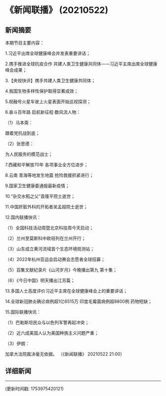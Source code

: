 # 《新闻联播》 (20210522)

## 新闻摘要

本期节目主要内容：


1.习近平出席全球健康峰会并发表重要讲话；


2.携手推进全球抗疫合作 共建人类卫生健康共同体——习近平主席出席全球健康峰会成果；


3.【央视快评】携手共建人类卫生健康共同体；


4.我国生物多样性保护取得显著成效；


5.祝融号火星车驶上火星表面开始巡视探测；


6.奋斗百年路 启航新征程·数风流人物：


（1）马本斋：

跟着党抗战到底；


（2）张思德：

为人民服务的模范战士；


7.西藏和平解放70年 各项事业全方位进步；


8.云南 青海等地发生地震 抢险救援抓紧进行；


9.国家卫生健康委通报最新疫情；


10.“杂交水稻之父”袁隆平院士逝世；


11.中国肝脏外科的开拓者吴孟超院士逝世；


12.国内联播快讯：


（1）全国科技活动周暨北京科技周今天启动；


（2）兰州至莫斯科中欧班列在兰州开行；


（3）山东成立黄河流域首个生态环境观测站；


（4）2022年杭州亚运会启动赛会志愿者全球招募；


（5）百集文献纪录片《山河岁月》今晚播出第九 第十集；


（6）《今日中国》明天播出江苏篇；


13.多国人士高度评价习近平主席在全球健康峰会上的重要讲话；


14.全球新冠肺炎确诊病例超1亿6515万 印度毛霉菌病例超8800例 药物短缺；


15.国际联播快讯：


（1）巴勒斯坦民众与以色列军警再起冲突；


（2）近六成美国人认为美国种族主义问题严重；


（3）伊朗：

加拿大法院裁决毫无依据。
（《新闻联播》 20210522 21:00）

## 详细新闻

---

(更新时间戳: 1753975420121)

